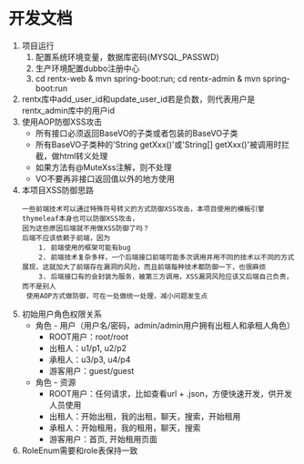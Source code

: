 # 开发文档

1. 项目运行
    1. 配置系统环境变量，数据库密码(MYSQL_PASSWD)
    2. 生产环境配置dubbo注册中心
    3. cd rentx-web & mvn spring-boot:run; cd rentx-admin & mvn spring-boot:run
2. rentx库中add_user_id和update_user_id若是负数，则代表用户是rentx_admin库中的用户id
3. 使用AOP防御XSS攻击
    - 所有接口必须返回BaseVO的子类或者包装的BaseVO子类
    - 所有BaseVO子类种的'String getXxx()'或'String[] getXxx()'被调用时拦截，做html转义处理
    - 如果方法有@MuteXss注解，则不处理
    - VO不要再非接口返回值以外的地方使用
4. 本项目XSS防御思路
    ```
    一些前端技术可以通过特殊符号转义的方式防御XSS攻击，本项目使用的模板引擎thymeleaf本身也可以防御XSS攻击，
    因为这些原因后端就不用做XSS防御了吗？
    后端不应该依赖于前端，因为
        1. 前端使用的框架可能有bug
        2. 前端技术复杂多样，一个后端接口前端可能多次调用并用不同的技术以不同的方式展现，这就加大了前端存在漏洞的风险，而且前端每种技术都防御一下，也很麻烦
        3. 后端接口有的会封装为服务，被第三方调用，XSS漏洞风险应该又后端自己负责，而不是别人
     使用AOP方式做防御，可在一处做统一处理，减小问题发生点
    ```
5. 初始用户角色权限关系
    - 角色 - 用户（用户名/密码，admin/admin用户拥有出租人和承租人角色）
        - ROOT用户：root/root
        - 出租人：u1/p1, u2/p2
        - 承租人：u3/p3, u4/p4
        - 游客用户：guest/guest
    - 角色 - 资源
        - ROOT用户：任何请求，比如查看url + .json，方便快速开发，供开发人员使用
        - 出租人：开始出租，我的出租，聊天，搜索，开始租用
        - 承租人：开始租用，我的租用，聊天，搜索
        - 游客用户：首页, 开始租用页面
6. RoleEnum需要和role表保持一致